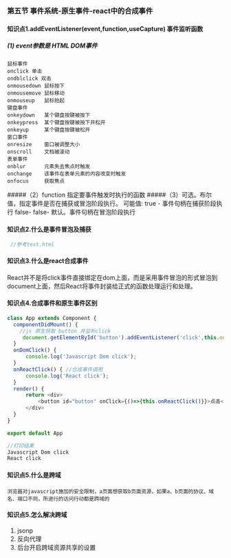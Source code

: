 
### 第五节 事件系统-原生事件-react中的合成事件

#### 知识点1.addEventListener(event,function,useCapture) 事件监听函数

##### (1) event参数是 HTML DOM事件
    鼠标事件
    onclick 单击
    ondblclick 双击
    onmousedown 鼠标按下
    onmousemove 鼠标移动
    onmouseup   鼠标抬起
    键盘事件
    onkeydown	某个键盘按键被按下	
    onkeypress	某个键盘按键被按下并松开	
    onkeyup     某个键盘按键被松开
    窗口事件
    onresize    窗口被调整大小
    onscroll    文档被滚动
    表单事件
    onblur	    元素失去焦点时触发
    onchange	该事件在表单元素的内容改变时触发
    onfocus     获取焦点

#####（2）function 指定要事件触发时执行的函数
#####（3）可选。布尔值，指定事件是否在捕获或冒泡阶段执行。
    可能值:
    true - 事件句柄在捕获阶段执行
    false- false- 默认。事件句柄在冒泡阶段执行

#### 知识点2.什么是事件冒泡及捕获
```js
 //参考test.html
```
#### 知识点3.什么是react合成事件
React并不是将click事件直接绑定在dom上面，而是采用事件冒泡的形式冒泡到document上面，然后React将事件封装给正式的函数处理运行和处理。
#### 知识点4.合成事件和原生事件区别
```js
class App extends Component {
  componentDidMount() {
    //js 原生获取 button 并监听click
     document.getElementById('button').addEventListener('click',this.onDomClick,false);
  }
  onDomClick() {  
      console.log('Javascript Dom click');
  }
  onReactClick() { //合成事件调用
      console.log('React click');
  }
  render() {
      return <div>
          <button id="button" onClick={()=>{this.onReactClick()}}>点击</button>
      </div>
  }
}

export default App

//打印结果
Javascript Dom click
React click

```
#### 知识点5.什么是跨域
    浏览器对javascript施加的安全限制，a页面想获取b页面资源，如果a、b页面的协议、域名、端口不同，所进行的访问行动都是跨域的
#### 知识点5.怎么解决跨域
1. jsonp
2. 反向代理
3. 后台开启跨域资源共享的设置



